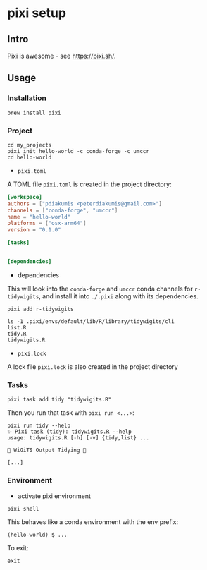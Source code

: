 pixi setup
==========

## Intro

Pixi is awesome - see <https://pixi.sh/>.

## Usage

### Installation

```
brew install pixi
```

### Project

```
cd my_projects
pixi init hello-world -c conda-forge -c umccr
cd hello-world
```

- `pixi.toml`

A TOML file `pixi.toml` is created in the project directory:

```toml
[workspace]
authors = ["pdiakumis <peterdiakumis@gmail.com>"]
channels = ["conda-forge", "umccr"]
name = "hello-world"
platforms = ["osx-arm64"]
version = "0.1.0"

[tasks]


[dependencies]

```

- dependencies

This will look into the `conda-forge` and `umccr` conda channels for `r-tidywigits`,
and install it into `./.pixi` along with its dependencies.

```
pixi add r-tidywigits
```

```
ls -1 .pixi/envs/default/lib/R/library/tidywigits/cli
list.R
tidy.R
tidywigits.R
```

- `pixi.lock`

A lock file `pixi.lock` is also created in the project directory

### Tasks

```
pixi task add tidy "tidywigits.R"
```

Then you run that task with `pixi run <...>`:

```
pixi run tidy --help
✨ Pixi task (tidy): tidywigits.R --help
usage: tidywigits.R [-h] [-v] {tidy,list} ...

🐠 WiGiTS Output Tidying 🐢

[...]
```

### Environment

- activate pixi environment

```
pixi shell
```

This behaves like a conda environment with the env prefix:

```
(hello-world) $ ...
```

To exit:

```
exit
```

